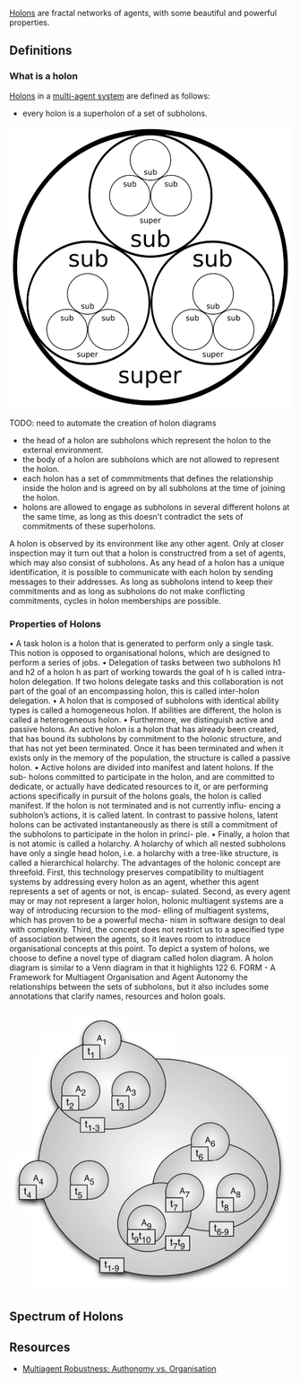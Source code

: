 [Holons](./life-as-a-holon) are fractal networks of agents, with some beautiful and powerful properties.

## Definitions

### What is a holon

[Holons](./life-as-a-holon) in a [multi-agent system](https://en.wikipedia.org/wiki/Multi-agent_system) are defined as follows:

- every holon is a superholon of a set of subholons.

![](./content/images/2015/Jan/super-sub-3.svg)

TODO: need to automate the creation of holon diagrams

- the head of a holon are subholons which represent the holon to the external environment.
- the body of a holon are subholons which are not allowed to represent the holon.
- each holon has a set of commmitments that defines the relationship inside the holon and is agreed on by all subholons at the time of joining the holon.
- holons are allowed to engage as subholons in several different holons at the same time, as long as this doesn't contradict the sets of commitments of these superholons.


A holon is observed by its environment like any other agent. Only at closer inspection may it turn out that a holon is constructred from a set of agents, which may also consist of subholons. As any head of a holon has a unique identification, it is possible to communicate with each holon by sending messages to their addresses. As long as subholons intend to keep their commitments and as long as subholons do not make conflicting commitments, cycles in holon memberships are possible.


### Properties of Holons


• A task holon is a holon that is generated to perform only a single task.
This notion is opposed to organisational holons, which are designed
to perform a series of jobs.
• Delegation of tasks between two subholons h1 and h2 of a holon h as
part of working towards the goal of h is called intra-holon delegation.
If two holons delegate tasks and this collaboration is not part of the
goal of an encompassing holon, this is called inter-holon delegation.
• A holon that is composed of subholons with identical ability types is
called a homogeneous holon. If abilities are different, the holon is
called a heterogeneous holon.
• Furthermore, we distinguish active and passive holons. An active
holon is a holon that has already been created, that has bound its
subholons by commitment to the holonic structure, and that has not
yet been terminated. Once it has been terminated and when it exists
only in the memory of the population, the structure is called a passive
holon.
• Active holons are divided into manifest and latent holons. If the sub-
holons committed to participate in the holon, and are committed to
dedicate, or actually have dedicated resources to it, or are performing
actions specifically in pursuit of the holons goals, the holon is called
manifest. If the holon is not terminated and is not currently influ-
encing a subholon’s actions, it is called latent. In contrast to passive
holons, latent holons can be activated instantaneously as there is still
a commitment of the subholons to participate in the holon in princi-
ple.
• Finally, a holon that is not atomic is called a holarchy. A holarchy
of which all nested subholons have only a single head holon, i.e. a
holarchy with a tree-like structure, is called a hierarchical holarchy.
The advantages of the holonic concept are threefold. First, this technology
preserves compatibility to multiagent systems by addressing every holon
as an agent, whether this agent represents a set of agents or not, is encap-
sulated. Second, as every agent may or may not represent a larger holon,
holonic multiagent systems are a way of introducing recursion to the mod-
elling of multiagent systems, which has proven to be a powerful mecha-
nism in software design to deal with complexity. Third, the concept does
not restrict us to a specified type of association between the agents, so it
leaves room to introduce organisational concepts at this point. To depict a
system of holons, we choose to define a novel type of diagram called holon
diagram. A holon diagram is similar to a Venn diagram in that it highlights
122 6. FORM - A Framework for Multiagent Organisation and Agent Autonomy
the relationships between the sets of subholons, but it also includes some
annotations that clarify names, resources and holon goals.

![An example for a holon diagram](./content/images/2014/Dec/holon-diagram.png)

## Spectrum of Holons



##



## Resources

- [Multiagent Robustness: Authonomy vs. Organisation](http://www.researchgate.net/publication/235424370_Multiagent_Robustness_Autonomy_vs._Organisation/file/d912f511621b522bea.pdf)